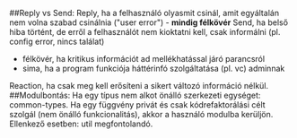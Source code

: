 ##Reply vs Send:
Reply, ha a felhasználó olyasmit csinál, amit egyáltalán nem volna szabad csinálnia ("user error") - **mindig félkövér**
Send, ha belső hiba történt, de erről a felhasználót nem kioktatni kell, csak informálni (pl. config error, nincs találat)
- félkövér, ha kritikus információt ad mellékhatással járó parancsról
- sima, ha a program funkciója háttérinfó szolgáltatása (pl. vc) adminnak

Reaction, ha csak meg kell erősíteni a sikert változó információ nélkül.
##Modulbontás:
Ha egy típus nem alkot önálló szerkezeti egységet: common-types.
Ha egy függvény privát és csak kódrefaktorálási célt szolgál (nem önálló funkcionalitás), akkor a használó modulba kerüljön.
Ellenkező esetben: util megfontolandó.
